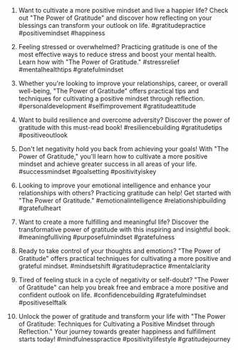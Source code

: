 1. Want to cultivate a more positive mindset and live a happier life? Check out "The Power of Gratitude" and discover how reflecting on your blessings can transform your outlook on life. #gratitudepractice #positivemindset #happiness

2. Feeling stressed or overwhelmed? Practicing gratitude is one of the most effective ways to reduce stress and boost your mental health. Learn how with "The Power of Gratitude." #stressrelief #mentalhealthtips #gratefulmindset

3. Whether you're looking to improve your relationships, career, or overall well-being, "The Power of Gratitude" offers practical tips and techniques for cultivating a positive mindset through reflection. #personaldevelopment #selfimprovement #gratitudeattitude

4. Want to build resilience and overcome adversity? Discover the power of gratitude with this must-read book! #resiliencebuilding #gratitudetips #positiveoutlook

5. Don't let negativity hold you back from achieving your goals! With "The Power of Gratitude," you'll learn how to cultivate a more positive mindset and achieve greater success in all areas of your life. #successmindset #goalsetting #positivityiskey

6. Looking to improve your emotional intelligence and enhance your relationships with others? Practicing gratitude can help! Get started with "The Power of Gratitude." #emotionalintelligence #relationshipbuilding #gratefulheart

7. Want to create a more fulfilling and meaningful life? Discover the transformative power of gratitude with this inspiring and insightful book. #meaningfulliving #purposefulmindset #gratefulness

8. Ready to take control of your thoughts and emotions? "The Power of Gratitude" offers practical techniques for cultivating a more positive and grateful mindset. #mindsetshift #gratitudepractice #mentalclarity

9. Tired of feeling stuck in a cycle of negativity or self-doubt? "The Power of Gratitude" can help you break free and embrace a more positive and confident outlook on life. #confidencebuilding #gratefulmindset #positiveselftalk

10. Unlock the power of gratitude and transform your life with "The Power of Gratitude: Techniques for Cultivating a Positive Mindset through Reflection." Your journey towards greater happiness and fulfillment starts today! #mindfulnesspractice #positivitylifestyle #gratitudejourney

